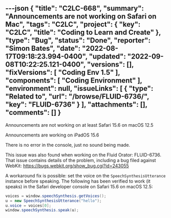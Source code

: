 ---json
{
  "title": "C2LC-668",
  "summary": "Announcements are not working on Safari on Mac",
  "tags": "C2LC",
  "project": {
    "key": "C2LC",
    "title": "Coding to Learn and Create"
  },
  "type": "Bug",
  "status": "Done",
  "reporter": "Simon Bates",
  "date": "2022-08-17T09:18:23.994-0400",
  "updated": "2022-09-08T10:22:25.121-0400",
  "versions": [],
  "fixVersions": [
    "Coding Env 1.5"
  ],
  "components": [
    "Coding Environment"
  ],
  "environment": null,
  "issueLinks": [
    {
      "type": "Related to",
      "url": "/browse/FLUID-6736/",
      "key": "FLUID-6736"
    }
  ],
  "attachments": [],
  "comments": []
}
---
Announcements are not working on at least Safari 15.6 on macOS 12.5

Announcements are working on iPadOS 15.6

There is no error in the console, just no sound being made.

This issue was also found when working on the Fluid Orator: FLUID-6736. That issue contains details of the problem, including a bug filed against WebKit: <https://bugs.webkit.org/show_bug.cgi?id=243055>

A workaround fix is possible: set the voice on the `SpeechSynthesisUtterance` instance before speaking. The following has been verified to work (it speaks) in the Safari developer console on Safari 15.6 on macOS 12.5:

```java
voices = window.speechSynthesis.getVoices();
u = new SpeechSynthesisUtterance("hello");
u.voice = voices[0];
window.speechSynthesis.speak(u);
```

        